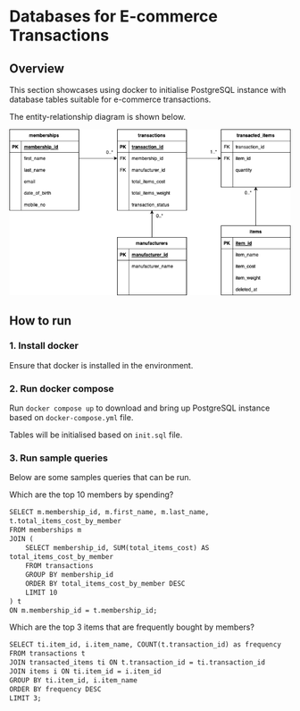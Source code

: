 # Databases for E-commerce Transactions

## Overview

This section showcases using docker to initialise PostgreSQL instance with database tables suitable for e-commerce transactions.

The entity-relationship diagram is shown below.

![erd](./erd.png)

## How to run

### 1. Install docker

Ensure that docker is installed in the environment.

### 2. Run docker compose

Run `docker compose up` to download and bring up PostgreSQL instance based on `docker-compose.yml` file.

Tables will be initialised based on `init.sql` file.

### 3. Run sample queries

Below are some samples queries that can be run.

Which are the top 10 members by spending?

```
SELECT m.membership_id, m.first_name, m.last_name, t.total_items_cost_by_member
FROM memberships m
JOIN (
    SELECT membership_id, SUM(total_items_cost) AS total_items_cost_by_member
    FROM transactions
    GROUP BY membership_id
    ORDER BY total_items_cost_by_member DESC
    LIMIT 10
) t
ON m.membership_id = t.membership_id;
```

Which are the top 3 items that are frequently bought by members?

```
SELECT ti.item_id, i.item_name, COUNT(t.transaction_id) as frequency
FROM transactions t
JOIN transacted_items ti ON t.transaction_id = ti.transaction_id
JOIN items i ON ti.item_id = i.item_id
GROUP BY ti.item_id, i.item_name
ORDER BY frequency DESC
LIMIT 3;
```